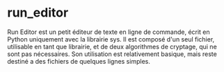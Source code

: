 # run_editor
Run Editor est un petit éditeur de texte en ligne de commande, écrit en Python uniquement avec la librairie sys. Il est composé d'un seul fichier, utilisable en tant que librairie, et de deux algorithmes de cryptage, qui ne sont pas nécessaires. Son utilisation est relativement basique, mais reste destiné a des fichiers de quelques lignes simples. 
